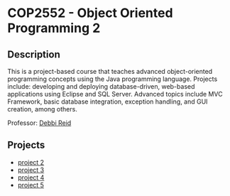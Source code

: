 # COP2552 - Object Oriented Programming 2

## Description
This is a project-based course that teaches advanced object-oriented programming concepts using the Java programming language. Projects include: developing and deploying database-driven, web-based applications using Eclipse and SQL Server. Advanced topics include MVC Framework, basic database integration, exception handling, and GUI creation, among others.

Professor: [Debbi Reid](https://www.sfcollege.edu/ite/contact/index) 

## Projects
- [project 2]()
- [project 3]()
- [project 4]()
- [project 5]()

[^1]:https://catalog.sfcollege.edu/preview_course.php?catoid=4&coid=1664&print